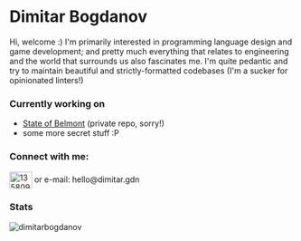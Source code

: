 # Dimitar Bogdanov
Hi, welcome :) I'm primarily interested in programming language design and game development; and pretty much everything that relates to engineering and the world that surrounds us also fascinates me. I'm quite pedantic and try to maintain beautiful and strictly-formatted codebases (I'm a sucker for opinionated linters!)

### Currently working on
* [State of Belmont](https://www.roblox.com/communities/15999299/SB-State-of-Belmont#!/about) (private repo, sorry!)
* some more secret stuff :P

### Connect with me:
<p align="left">
<a href="https://stackoverflow.com/users/13580938" target="blank"><img align="center" src="https://raw.githubusercontent.com/rahuldkjain/github-profile-readme-generator/master/src/images/icons/Social/stack-overflow.svg" alt="13580938" height="30" width="40" /></a>
  or e-mail: hello@dimitar.gdn
</p>

### Stats
<img align="center" src="https://github-readme-stats.vercel.app/api?username=dimitarbogdanov&show_icons=true&locale=en" alt="dimitarbogdanov" />
